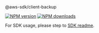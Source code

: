@aws-sdk/client-backup

[![NPM version](https://img.shields.io/npm/v/@aws-sdk/client-backup/beta.svg)](https://www.npmjs.com/package/@aws-sdk/client-backup)
[![NPM downloads](https://img.shields.io/npm/dm/@aws-sdk/client-backup.svg)](https://www.npmjs.com/package/@aws-sdk/client-backup)

For SDK usage, please step to [SDK readme](https://github.com/aws/aws-sdk-js-v3).
